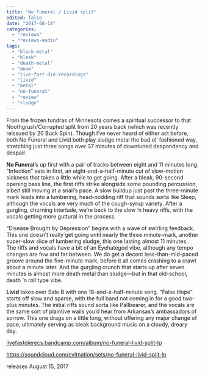 ```yaml
---
title: "No Funeral / Livid split"
edited: false
date: "2017-08-14"
categories:
  - "reviews"
  - "reviews-audio"
tags:
  - "black-metal"
  - "bleak"
  - "death-metal"
  - "doom"
  - "live-fast-die-recordings"
  - "livid"
  - "metal"
  - "no-funeral"
  - "review"
  - "sludge"
---
```


From the frozen tundras of Minnesota comes a spiritual successor to that Noothgrush/Corrupted split from 20 years back (which was recently reissued by 20 Buck Spin). Though I’ve never heard of either act before, both No Funeral and Livid both play sludge metal the bad ol’ fashioned way, stretching just three songs over 37 minutes of downtuned despondency and despair.

**No Funeral**’s up first with a pair of tracks between eight and 11 minutes long. “Infection” sets in first, an eight-and-a-half-minute cut of slow-motion sickness that takes a little while to get going. After a bleak, 90-second opening bass line, the first riffs strike alongside some pounding percussion, albeit still moving at a snail’s pace. A slow buildup just past the three-minute mark leads into a lumbering, head-nodding riff that sounds sorta like Sleep, although the vocals are very much of the cough-syrup variety. After a gurgling, churning interlude, we’re back to the slow ‘n heavy riffs, with the vocals getting more guttural in the process.

“Disease Brought by Depression” begins with a wave of swirling feedback. This one doesn’t really get going until nearly the three minute-mark, another super-slow slice of lumbering sludge, this one lasting almost 11 minutes. The riffs and vocals have a bit of an Eyehategod vibe, although any tempo changes are few and far between. We do get a decent less-than-mid-paced groove around the five-minute mark, before it all comes crashing to a crawl about a minute later. And the gurgling crunch that starts up after seven minutes is almost more death metal than sludge—but in that old-school, death ‘n roll type vibe.

**Livid** takes over Side B with one 18-and-a-half-minute song. “False Hope” starts off slow and sparse, with the full band not coming in for a good two-plus minutes. The initial riffs sound sorta like Pallbearer, and the vocals are the same sort of plaintive wails you’d hear from Arkansas’s ambassadors of sorrow. This one drags on a little long, without offering any major change of pace, ultimately serving as bleak background music on a cloudy, dreary day.

[livefastdierecs.bandcamp.com/album/no-funeral-livid-split-lp](https://livefastdierecs.bandcamp.com/album/no-funeral-livid-split-lp)

https://soundcloud.com/cvltnation/sets/no-funeral-livid-split-lp

releases August 15, 2017
